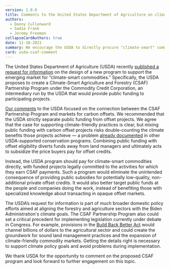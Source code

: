 ```yaml
---
version: 1.0.0
title: Comments to the United States Department of Agriculture on climate-smart commodity markets
authors:
  - Danny Cullenward
  - Sadie Frank
  - Jeremy Freeman
collapseCardAuthors: true
date: 11-10-2021
summary: We encourage the USDA to directly procure "climate-smart" commodities instead of subsidizing carbon offsets.
card: usda-csaf-comment
---
```


The United States Department of Agriculture (USDA) recently [published a request for information](https://www.federalregister.gov/documents/2021/09/30/2021-21368/climate-smart-agriculture-and-forestry-partnership-program) on the design of a new program to support the emerging market for “climate-smart commodities.” Specifically, the USDA proposes to create a Climate-Smart Agriculture and Forestry (CSAF) Partnership Program under the Commodity Credit Corporation, an intermediary run by the USDA that would provide public funding to participating projects.

[Our comments](https://files.carbonplan.org/USDA-CSAF-Comment-Letter-11-01-21.pdf) to the USDA focused on the connection between the CSAF Partnership Program and markets for carbon offsets. We recommended that the USDA strictly separate public funding from offset projects. We agree that the case for supporting climate-friendly practices is clear, but mixing public funding with carbon offset projects risks double-counting the climate benefits those projects achieve — a problem [already documented](https://www.bloomberg.com/news/features/2020-12-17/the-real-trees-delivering-fake-climate-progress-for-corporate-america) in other USDA-supported conservation programs. Combining public funding with offset eligibility diverts funds away from land managers and ultimately acts to subsidize the price buyers pay for offset credits.

Instead, the USDA program should pay for climate-smart commodities directly, with funded projects legally committed to the activities for which they earn CSAF payments. Such a program would eliminate the unintended consequence of providing public subsidies for potentially low-quality, non-additional private offset credits. It would also better target public funds at the people and companies doing the work, instead of benefiting those with specialized knowledge about transacting in opaque offset markets.

The USDA’s request for information is part of much broader domestic policy efforts aimed at aligning the forestry and agriculture sectors with the Biden Administration's climate goals. The CSAF Partnership Program also could set a critical precedent for implementing legislation currently under debate in Congress. For example, provisions in the [Build Back Better Act](https://agriculture.house.gov/uploadedfiles/house_agriculture_build_back_better_act_provisions_.pdf) would channel billions of dollars to the agricultural sector and could create the groundwork for sound land management practices and the expansion of climate-friendly commodity markets. Getting the details right is necessary to support climate policy goals and avoid problems during implementation.

We thank USDA for the opportunity to comment on the proposed CSAF program and look forward to further engagement on this topic.
